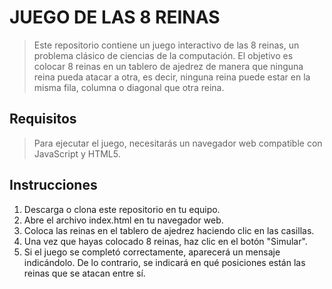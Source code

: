 # JUEGO DE LAS 8 REINAS
> Este repositorio contiene un juego interactivo de las 8 reinas, un problema clásico de ciencias de la computación. 
El objetivo es colocar 8 reinas en un tablero de ajedrez de manera que ninguna reina pueda atacar a otra, 
es decir, ninguna reina puede estar en la misma fila, columna o diagonal que otra reina.

## Requisitos
> Para ejecutar el juego, necesitarás un navegador web compatible con JavaScript y HTML5.

## Instrucciones
1. Descarga o clona este repositorio en tu equipo.
2. Abre el archivo index.html en tu navegador web.
3. Coloca las reinas en el tablero de ajedrez haciendo clic en las casillas.
4. Una vez que hayas colocado 8 reinas, haz clic en el botón "Simular".
5. Si el juego se completó correctamente, aparecerá un mensaje indicándolo. De lo contrario, se indicará en qué posiciones están las reinas que se atacan entre sí.
